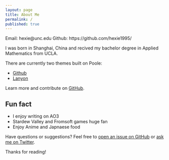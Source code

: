 ```yaml
---
layout: page
title: About Me
permalink: /
published: true
---
```


<p class="message">
 Email: hexie@unc.edu
 Github: https://github.com/hexie1995/
</p>

I was born in Shanghai, China and recived my bachelor degree in Applied Mathematics from UCLA.

There are currently two themes built on Poole:

* [Github](https://github.com/hexie1995/)
* [Lanyon](http://lanyon.getpoole.com)

Learn more and contribute on [GitHub](https://github.com/poole).

## Fun fact

* I enjoy writing on AO3
* Stardew Valley and Fromsoft games huge fan
* Enjoy Anime and Japnaese food

Have questions or suggestions? Feel free to [open an issue on GitHub](https://github.com/poole/issues/new) or [ask me on Twitter](https://twitter.com/mdo).

Thanks for reading!

